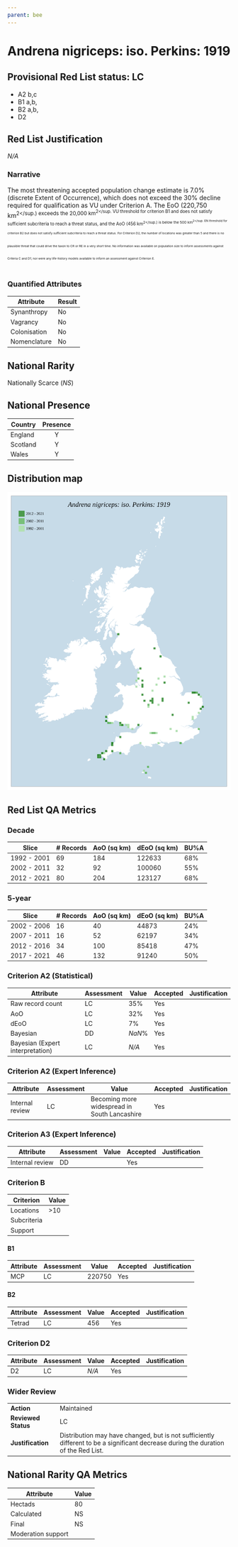 ```yaml
---
parent: bee
---
```


# Andrena nigriceps: iso. Perkins: 1919

## Provisional Red List status: LC
- A2 b,c
- B1 a,b, 
- B2 a,b, 
- D2

## Red List Justification
*N/A*
### Narrative


The most threatening accepted population change estimate is 7.0% (discrete Extent of Occurrence), which does not exceed the 30% decline required for qualification as VU under Criterion A. The EoO (220,750 km<sup>2</sup.) exceeds the 20,000 km<sup>2</sup. VU threshold for criterion B1 and does not satisfy sufficient subcriteria to reach a threat status, and the AoO (456 km<sup>2</sup.) is below the 500 km<sup>2</sup. EN threshold for criterion B2 but does not satisfy sufficient subcriteria to reach a threat status. For Criterion D2, the number of locations was greater than 5 and there is no plausible threat that could drive the taxon to CR or RE in a very short time. No information was available on population size to inform assessments against Criteria C and D1; nor were any life-history models available to inform an assessment against Criterion E.
### Quantified Attributes
|Attribute|Result|
|---|---|
|Synanthropy|No|
|Vagrancy|No|
|Colonisation|No|
|Nomenclature|No|


## National Rarity
Nationally Scarce (*NS*)

## National Presence
|Country|Presence
|---|:-:|
|England|Y|
|Scotland|Y|
|Wales|Y|


## Distribution map
![](../map/62.svg)

## Red List QA Metrics
### Decade
| Slice | # Records | AoO (sq km) | dEoO (sq km) |BU%A |
|---|---|---|---|---|
|1992 - 2001|69|184|122633|68%|
|2002 - 2011|32|92|100060|55%|
|2012 - 2021|80|204|123127|68%|
### 5-year
| Slice | # Records | AoO (sq km) | dEoO (sq km) |BU%A |
|---|---|---|---|---|
|2002 - 2006|16|40|44873|24%|
|2007 - 2011|16|52|62197|34%|
|2012 - 2016|34|100|85418|47%|
|2017 - 2021|46|132|91240|50%|
### Criterion A2 (Statistical)
|Attribute|Assessment|Value|Accepted|Justification
|---|---|---|---|---|
|Raw record count|LC|35%|Yes||
|AoO|LC|32%|Yes||
|dEoO|LC|7%|Yes||
|Bayesian|DD|*NaN*%|Yes||
|Bayesian (Expert interpretation)|LC|*N/A*|Yes||
### Criterion A2 (Expert Inference)
|Attribute|Assessment|Value|Accepted|Justification
|---|---|---|---|---|
|Internal review|LC|Becoming more widespread in South Lancashire|Yes||
### Criterion A3 (Expert Inference)
|Attribute|Assessment|Value|Accepted|Justification
|---|---|---|---|---|
|Internal review|DD||Yes||
### Criterion B
|Criterion| Value|
|---|---|
|Locations|>10|
|Subcriteria||
|Support||
#### B1
|Attribute|Assessment|Value|Accepted|Justification
|---|---|---|---|---|
|MCP|LC|220750|Yes||
#### B2
|Attribute|Assessment|Value|Accepted|Justification
|---|---|---|---|---|
|Tetrad|LC|456|Yes||
### Criterion D2
|Attribute|Assessment|Value|Accepted|Justification
|---|---|---|---|---|
|D2|LC|*N/A*|Yes||
### Wider Review
|  |  |
|---|---|
|**Action**|Maintained|
|**Reviewed Status**|LC|
|**Justification**|Distribution may have changed, but is not sufficiently different to be a significant decrease during the duration of the Red List.|


## National Rarity QA Metrics
|Attribute|Value|
|---|---|
|Hectads|80|
|Calculated|NS|
|Final|NS|
|Moderation support||


